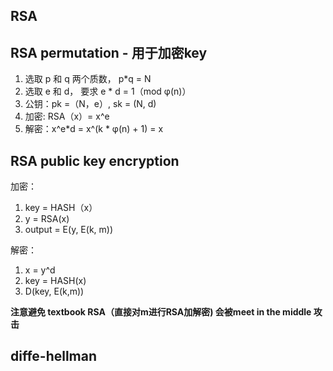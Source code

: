 ## RSA

## RSA permutation -  用于加密key

1. 选取 p 和 q 两个质数， p*q = N
2. 选取 e 和 d， 要求 e * d = 1（mod φ(n)）
3. 公钥：pk =（N，e）, sk = (N, d)
4. 加密: RSA（x）= x^e
5. 解密：x^e*d = x^(k * φ(n) + 1) = x

## RSA public key encryption
加密：
1. key = HASH（x）
2. y = RSA(x)
3. output = E(y, E(k, m))  

解密：
1. x = y^d
2. key = HASH(x)
3. D(key, E(k,m))

__注意避免 textbook RSA（直接对m进行RSA加解密) 会被meet in the middle 攻击__

## diffe-hellman 

